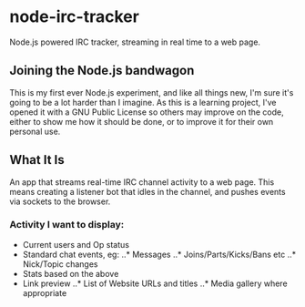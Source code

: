 # node-irc-tracker
Node.js powered IRC tracker, streaming in real time to a web page.

## Joining the Node.js bandwagon
This is my first ever Node.js experiment, and like all things new, I'm sure it's going to be a lot harder than I imagine. As this is a learning project, I've opened it with a GNU Public License so others may improve on the code, either to show me how it should be done, or to improve it for their own personal use.

## What It Is
An app that streams real-time IRC channel activity to a web page. This means creating a listener bot that idles in the channel, and pushes events via sockets to the browser.

### Activity I want to display:
* Current users and Op status
* Standard chat events, eg:
..* Messages
..* Joins/Parts/Kicks/Bans etc
..* Nick/Topic changes
* Stats based on the above
* Link preview
..* List of Website URLs and titles
..* Media gallery where appropriate
